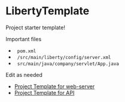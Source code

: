 # LibertyTemplate

Project starter template!

Important files
- ``` pom.xml```
- ``` /src/main/liberty/config/server.xml```
- ``` src/main/java/company/servlet/App.java```

Edit as needed

- [Project Template for web-server](https://github.com/Ninhow/LibertyTemplate/tree/e6cee8dfc3441c9752d4f040be53b0299aa4cb0a)
- [Project Template for API](https://github.com/Ninhow/LibertyTemplate/tree/9a7bc13bcda007a5583d828c372974205597608c)
